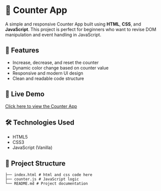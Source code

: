 # 🔢 Counter App

A simple and responsive Counter App built using **HTML**, **CSS**, and **JavaScript**. This project is perfect for beginners who want to revise DOM manipulation and event handling in JavaScript.

## 🚀 Features

- Increase, decrease, and reset the counter
- Dynamic color change based on counter value
- Responsive and modern UI design
- Clean and readable code structure

## 🔗 Live Demo

[Click here to view the Counter App]()


## 🛠️ Technologies Used

- HTML5
- CSS3
- JavaScript (Vanilla)

## 📂 Project Structure
```
├── index.html # html and css code here
├── counter.js # JavaScript logic 
└── README.md # Project documentation
